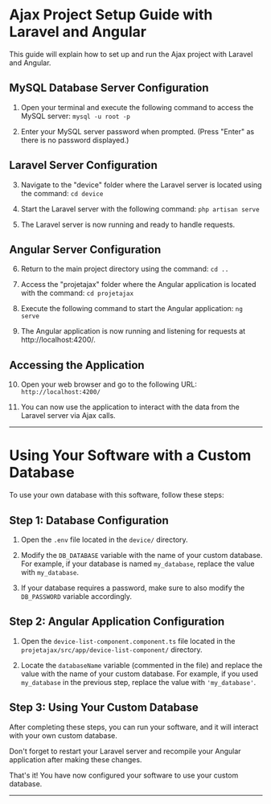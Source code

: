 # Ajax Project Setup Guide with Laravel and Angular

This guide will explain how to set up and run the Ajax project with Laravel and Angular.

## MySQL Database Server Configuration

1. Open your terminal and execute the following command to access the MySQL server:
```mysql -u root -p```


2. Enter your MySQL server password when prompted. (Press "Enter" as there is no password displayed.)

## Laravel Server Configuration

3. Navigate to the "device" folder where the Laravel server is located using the command:
```cd device```

4. Start the Laravel server with the following command:
```php artisan serve```

6. The Laravel server is now running and ready to handle requests.


## Angular Server Configuration

6. Return to the main project directory using the command:
```cd ..```

7. Access the "projetajax" folder where the Angular application is located with the command:
```cd projetajax```


8. Execute the following command to start the Angular application:
```ng serve```


9. The Angular application is now running and listening for requests at http://localhost:4200/.

## Accessing the Application

10. Open your web browser and go to the following URL:
 ```http://localhost:4200/```

11. You can now use the application to interact with the data from the Laravel server via Ajax calls.

--------

# Using Your Software with a Custom Database

To use your own database with this software, follow these steps:

## Step 1: Database Configuration

1. Open the `.env` file located in the `device/` directory.

2. Modify the `DB_DATABASE` variable with the name of your custom database. For example, if your database is named `my_database`, replace the value with `my_database`.

3. If your database requires a password, make sure to also modify the `DB_PASSWORD` variable accordingly.

## Step 2: Angular Application Configuration

1. Open the `device-list-component.component.ts` file located in the `projetajax/src/app/device-list-component/` directory.

2. Locate the `databaseName` variable (commented in the file) and replace the value with the name of your custom database. For example, if you used `my_database` in the previous step, replace the value with `'my_database'`.

## Step 3: Using Your Custom Database

After completing these steps, you can run your software, and it will interact with your own custom database.

Don't forget to restart your Laravel server and recompile your Angular application after making these changes.

That's it! You have now configured your software to use your custom database.

--- 











